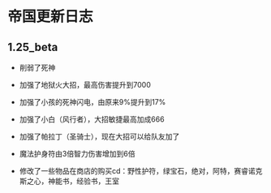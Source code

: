 帝国更新日志  
====

1.25_beta  
------- 
* 削弱了死神


* 加强了地狱火大招，最高伤害提升到7000
* 加强了小孩的死神闪电，由原来9%提升到17%
* 加强了小白（风行者），大招敏捷最高加成666
* 加强了帕拉丁（圣骑士），现在大招可以给队友加了
* 魔法护身符由3倍智力伤害增加到6倍

* 修改了一些物品在商店的购买cd：野性护符，绿宝石，绝对，阿特，赛睿诺克斯之心，神能书，经验书，王室

